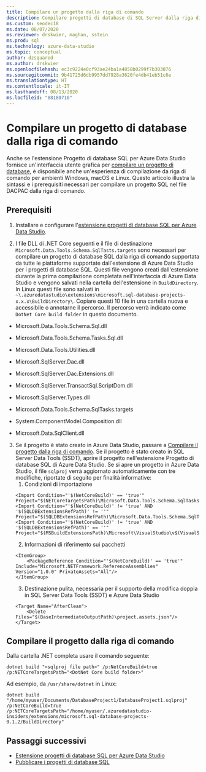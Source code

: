 ```yaml
---
title: Compilare un progetto dalla riga di comando
description: Compilare progetti di database di SQL Server dalla riga di comando
ms.custom: seodec18
ms.date: 08/07/2020
ms.reviewer: drskwier, maghan, sstein
ms.prod: sql
ms.technology: azure-data-studio
ms.topic: conceptual
author: dzsquared
ms.author: drskwier
ms.openlocfilehash: ec3c9224e0cf93ae24ba1a4858b0299f7b303076
ms.sourcegitcommit: 9b41725d6db9957dd7928a3620fe4db41eb51c6e
ms.translationtype: HT
ms.contentlocale: it-IT
ms.lasthandoff: 08/13/2020
ms.locfileid: "88180710"
---
```

# <a name="build-a-database-project-from-command-line"></a>Compilare un progetto di database dalla riga di comando

Anche se l'estensione Progetto di database SQL per Azure Data Studio fornisce un'interfaccia utente grafica per [compilare un progetto di database](sql-database-project-extension-build.md), è disponibile anche un'esperienza di compilazione da riga di comando per ambienti Windows, macOS e Linux. Questo articolo illustra la sintassi e i prerequisiti necessari per compilare un progetto SQL nel file DACPAC dalla riga di comando.

## <a name="prerequisites"></a>Prerequisiti
1. Installare e configurare l'[estensione progetti di database SQL per Azure Data Studio](sql-database-project-extension.md).

2. I file DLL di .NET Core seguenti e il file di destinazione `Microsoft.Data.Tools.Schema.SqlTasts.targets` sono necessari per compilare un progetto di database SQL dalla riga di comando supportata da tutte le piattaforme supportate dall'estensione di Azure Data Studio per i progetti di database SQL. Questi file vengono creati dall'estensione durante la prima compilazione completata nell'interfaccia di Azure Data Studio e vengono salvati nella cartella dell'estensione in `BuildDirectory`.  In Linux questi file sono salvati in `~\.azuredatastudio\extensions\microsoft.sql-database-projects-x.x.x\BuildDirectory\`.  Copiare questi 10 file in una cartella nuova e accessibile o annotarne il percorso.  Il percorso verrà indicato come `DotNet Core build folder` in questo documento.
- Microsoft.Data.Tools.Schema.Sql.dll

- Microsoft.Data.Tools.Schema.Tasks.Sql.dll

- Microsoft.Data.Tools.Utilities.dll 

- Microsoft.SqlServer.Dac.dll 

- Microsoft.SqlServer.Dac.Extensions.dll 

- Microsoft.SqlServer.TransactSql.ScriptDom.dll 

- Microsoft.SqlServer.Types.dll 

- Microsoft.Data.Tools.Schema.SqlTasks.targets 

- System.ComponentModel.Composition.dll 

- Microsoft.Data.SqlClient.dll 


3. Se il progetto è stato creato in Azure Data Studio, passare a [Compilare il progetto dalla riga di comando](#build-the-project-from-the-command-line). Se il progetto è stato creato in SQL Server Data Tools (SSDT), aprire il progetto nell'estensione Progetto di database SQL di Azure Data Studio.  Se si apre un progetto in Azure Data Studio, il file `sqlproj` verrà aggiornato automaticamente con tre modifiche, riportate di seguito per finalità informative:
    1. Condizioni di importazione 
    ```
    <Import Condition="'$(NetCoreBuild)' == 'true'" Project="$(NETCoreTargetsPath)\Microsoft.Data.Tools.Schema.SqlTasks.targets"/> 
    <Import Condition="'$(NetCoreBuild)' != 'true' AND '$(SQLDBExtensionsRefPath)' != ''" Project="$(SQLDBExtensionsRefPath)\Microsoft.Data.Tools.Schema.SqlTasks.targets"/> 
    <Import Condition="'$(NetCoreBuild)' != 'true' AND '$(SQLDBExtensionsRefPath)' == ''" Project="$(MSBuildExtensionsPath)\Microsoft\VisualStudio\v$(VisualStudioVersion)\SSDT\Microsoft.Data.Tools.Schema.SqlTasks.targets"/> 
    ```
    2. Informazioni di riferimento sui pacchetti
    ```
    <ItemGroup> 
        <PackageReference Condition="'$(NetCoreBuild)' == 'true'" Include="Microsoft.NETFramework.ReferenceAssemblies" Version="1.0.0" PrivateAssets="All"/> 
    </ItemGroup> 
    ```
    3. Destinazione pulita, necessaria per il supporto della modifica doppia in SQL Server Data Tools (SSDT) e Azure Data Studio
    ```
    <Target Name="AfterClean"> 
        <Delete Files="$(BaseIntermediateOutputPath)\project.assets.json"/> 
    </Target> 
    ```

## <a name="build-the-project-from-the-command-line"></a>Compilare il progetto dalla riga di comando
Dalla cartella .NET completa usare il comando seguente:
```
dotnet build "<sqlproj file path>" /p:NetCoreBuild=true /p:NETCoreTargetsPath="<DotNet Core build folder>"
```
Ad esempio, da `/usr/share/dotnet` in Linux:
```
dotnet build "/home/myuser/Documents/DatabaseProject1/DatabaseProject1.sqlproj" /p:NetCoreBuild=true /p:NETCoreTargetsPath="/home/myuser/.azuredatastudio-insiders/extensions/microsoft.sql-database-projects-0.1.2/BuildDirectory"  
```
## <a name="next-steps"></a>Passaggi successivi

- [Estensione progetti di database SQL per Azure Data Studio](sql-database-project-extension.md)
- [Pubblicare i progetti di database SQL](sql-database-project-extension-build.md#publish-a-database-project)
